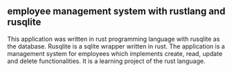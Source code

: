## employee management system with rustlang and rusqlite
This application was written in rust programming language with rusqlite as the database. Rusqlite is a sqlite wrapper written in rust. The application is a management system for employees which implements create, read, update and delete functionalities. It is a learning project of the rust language.
